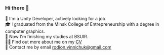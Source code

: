 ### Hi there 👋  


👨‍ I'm a Unity Developer, actively looking for a job.   
🎓 I graduated from the Minsk College of Entrepreneurship with a degree in computer graphics.  
💪 Now I'm finishing my studies at BSUIR.  
👨‍💻 Find out more about me on my [CV](https://github.com/RodionWinniePooh/CV/blob/main/Resume%20Unity%20Developer%20Vinnichuk%20Rodion.pdf)   
📩 Contact me by email rodion.vinnichuk@gmail.com  

 

